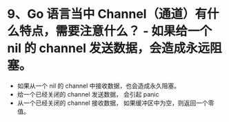 # 9、Go 语言当中 Channel（通道）有什么特点，需要注意什么？ - 如果给一个 nil 的 channel 发送数据，会造成永远阻塞。 
- 如果从一个 nil 的 channel 中接收数据，也会造成永久阻塞。 
- 给一个已经关闭的 channel 发送数据， 会引起 panic 
- 从一个已经关闭的 channel 接收数据， 如果缓冲区中为空，则返回一个零值。

